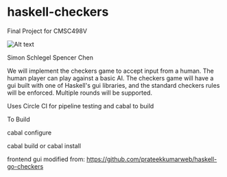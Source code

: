 # haskell-checkers
Final Project for CMSC498V

![Alt text](https://cdn.pixabay.com/photo/2012/04/12/12/54/checker-29911_960_720.png)

Simon Schlegel
Spencer Chen

We will implement the checkers game to accept input from a human. The human player can play against a basic AI. The checkers game will have a gui built with one of Haskell's gui libraries, and the standard checkers rules will be enforced. Multiple rounds will be supported.

Uses Circle CI for pipeline testing and cabal to build

To Build

cabal configure

cabal build or cabal install

frontend gui modified from: https://github.com/prateekkumarweb/haskell-go-checkers
